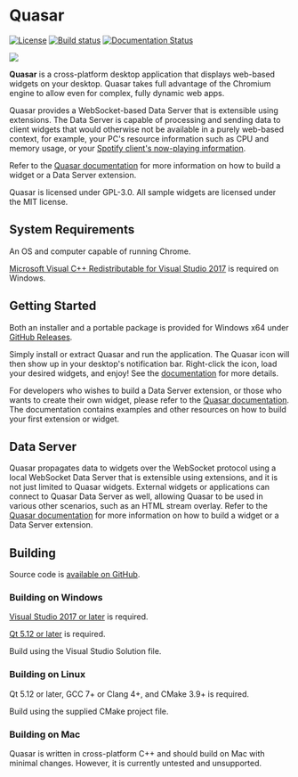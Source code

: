 # Quasar
[![License](https://img.shields.io/github/license/r52/quasar.svg)](https://github.com/r52/quasar/blob/master/LICENSE.txt)
[![Build status](https://ci.appveyor.com/api/projects/status/yd5l7u53ufo4mur1?svg=true)](https://ci.appveyor.com/project/r52/quasar)
[![Documentation Status](https://readthedocs.org/projects/quasardoc/badge/?version=latest)](https://quasardoc.readthedocs.io/en/latest/?badge=latest)

![](https://i.imgur.com/NX2SNUD.png)

**Quasar** is a cross-platform desktop application that displays web-based widgets on your desktop. Quasar takes full advantage of the Chromium engine to allow even for complex, fully dynamic web apps.

Quasar provides a WebSocket-based Data Server that is extensible using extensions. The Data Server is capable of processing and sending data to client widgets that would otherwise not be available in a purely web-based context, for example, your PC's resource information such as CPU and memory usage, or your [Spotify client's now-playing information](https://github.com/r52/quasar-spotify).

Refer to the [Quasar documentation](https://quasardoc.readthedocs.io) for more information on how to build a widget or a Data Server extension.

Quasar is licensed under GPL-3.0. All sample widgets are licensed under the MIT license.

## System Requirements

An OS and computer capable of running Chrome.

[Microsoft Visual C++ Redistributable for Visual Studio 2017](https://aka.ms/vs/16/release/VC_redist.x64.exe) is required on Windows.


## Getting Started

Both an installer and a portable package is provided for Windows x64 under [GitHub Releases](https://github.com/r52/quasar/releases>).

Simply install or extract Quasar and run the application. The Quasar icon will then show up in your desktop's notification bar. Right-click the icon, load your desired widgets, and enjoy! See the [documentation](https://quasardoc.readthedocs.io) for more details.

For developers who wishes to build a Data Server extension, or those who wants to create their own widget, please refer to the [Quasar documentation](https://quasardoc.readthedocs.io). The documentation contains examples and other resources on how to build your first extension or widget.


## Data Server

Quasar propagates data to widgets over the WebSocket protocol using a local WebSocket Data Server that is extensible using extensions, and it is not just limited to Quasar widgets. External widgets or applications can connect to Quasar Data Server as well, allowing Quasar to be used in various other scenarios, such as an HTML stream overlay. Refer to the [Quasar documentation](https://quasardoc.readthedocs.io) for more information on how to build a widget or a Data Server extension.

## Building

Source code is [available on GitHub](https://github.com/r52/quasar).

### Building on Windows

[Visual Studio 2017 or later](https://www.visualstudio.com/) is required.

[Qt 5.12 or later](http://www.qt.io/) is required.

Build using the Visual Studio Solution file.

### Building on Linux

Qt 5.12 or later, GCC 7+ or Clang 4+, and CMake 3.9+ is required.

Build using the supplied CMake project file.

### Building on Mac

Quasar is written in cross-platform C++ and should build on Mac with minimal changes. However, it is currently untested and unsupported.
